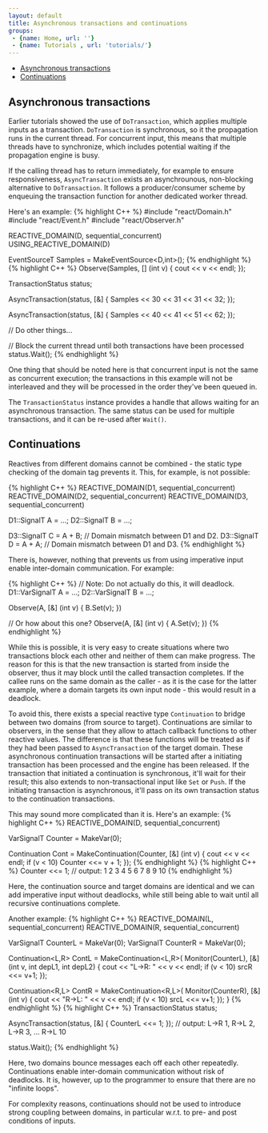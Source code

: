 ```yaml
---
layout: default
title: Asynchronous transactions and continuations
groups: 
 - {name: Home, url: ''}
 - {name: Tutorials , url: 'tutorials/'}
---
```


- [Asynchronous transactions](#asynchronous-transactions)
- [Continuations](#continuations)

## Asynchronous transactions

Earlier tutorials showed the use of `DoTransaction`, which applies multiple inputs as a transaction.
`DoTransaction` is synchronous, so it the propagation runs in the current thread.
For concurrent input, this means that multiple threads have to synchronize, which includes potential waiting if the propagation engine is busy.

If the calling thread has to return immediately, for example to ensure responsiveness, `AsyncTransaction` exists an asynchrounous, non-blocking alternative to `DoTransaction`.
It follows a producer/consumer scheme by enqueuing the transaction function for another dedicated worker thread.

Here's an example:
{% highlight C++ %}
#include "react/Domain.h"
#include "react/Event.h"
#include "react/Observer.h"

REACTIVE_DOMAIN(D, sequential_concurrent)
USING_REACTIVE_DOMAIN(D)

EventSourceT<int>   Samples     = MakeEventSource<D,int>();
{% endhighlight %}
{% highlight C++ %}
Observe(Samples, [] (int v) {
    cout << v << endl;
});

TransactionStatus status;

AsyncTransaction<D>(status, [&] {
    Samples << 30 << 31 << 31 << 32;
});

AsyncTransaction<D>(status, [&] {
    Samples << 40 << 41 << 51 << 62;
});

// Do other things...

// Block the current thread until both transactions have been processed
status.Wait();
{% endhighlight %}

One thing that should be noted here is that concurrent input is not the same as concurrent execution; the transactions in this example will not be interleaved and they will be processed in the order they've been queued in.

The `TransactionStatus` instance provides a handle that allows waiting for an asynchronous transaction.
The same status can be used for multiple transactions, and it can be re-used after `Wait()`.

## Continuations

Reactives from different domains cannot be combined - the static type checking of the domain tag prevents it. This, for example, is not possible:

{% highlight C++ %}
REACTIVE_DOMAIN(D1, sequential_concurrent)
REACTIVE_DOMAIN(D2, sequential_concurrent)
REACTIVE_DOMAIN(D3, sequential_concurrent)

D1::SignalT<int>   A = ...;
D2::SignalT<int>   B = ...;

D3::SignalT<int>   C = A + B; // Domain mismatch between D1 and D2.
D3::SignalT<int>   D = A + A; // Domain mismatch between D1 and D3.
{% endhighlight %}

There is, however, nothing that prevents us from using imperative input enable inter-domain communication. For example:

{% highlight C++ %}
// Note: Do not actually do this, it will deadlock.
D1::VarSignalT<int>   A = ...;
D2::VarSignalT<int>   B = ...;

Observe(A, [&] (int v) {
	B.Set(v);
})

// Or how about this one?
Observe(A, [&] (int v) {
	A.Set(v);
})
{% endhighlight %}

While this is possible, it is very easy to create situations where two transactions block each other and neither of them can make progress.
The reason for this is that the new transaction is started from inside the observer, thus it may block until the called transaction completes.
If the callee runs on the same domain as the caller - as it is the case for the latter example, where a domain targets its own input node - this would result in a deadlock.

To avoid this, there exists a special reactive type `Continuation` to bridge between two domains (from source to target).
Continuations are similar to observers, in the sense that they allow to attach callback functions to other reactive values.
The difference is that these functions will be treated as if they had been passed to `AsyncTransaction` of the target domain.
These asynchronous continuation transactions will be started after a initiating transaction has been processed and the engine has been released.
If the transaction that initiated a continuation is synchronous, it'll wait for their result; this also extends to non-transactional input like `Set` or `Push`.
If the initiating transaction is asynchronous, it'll pass on its own transaction status to the continuation transactions.

This may sound more complicated than it is. Here's an example:
{% highlight C++ %}
REACTIVE_DOMAIN(D, sequential_concurrent)

VarSignalT<int> Counter = MakeVar<D>(0);

Continuation<D> Cont = MakeContinuation(Counter, [&] (int v) {
    cout << v << endl;
    if (v < 10)
        Counter <<= v + 1;
});
{% endhighlight %}
{% highlight C++ %}
Counter <<= 1;
// output: 1 2 3 4 5 6 7 8 9 10
{% endhighlight %}

Here, the continuation source and target domains are identical and we can add imperative input without deadlocks, while still being able to wait until all recursive continuations complete.

Another example:
{% highlight C++ %}
REACTIVE_DOMAIN(L, sequential_concurrent)
REACTIVE_DOMAIN(R, sequential_concurrent)


VarSignalT<int> CounterL = MakeVar<L>(0);
VarSignalT<int> CounterR = MakeVar<R>(0);

Continuation<L,R> ContL = MakeContinuation<L,R>(
    Monitor(CounterL),
    [&] (int v, int depL1, int depL2) {
        cout << "L->R: " << v << endl;
        if (v < 10)
            srcR <<= v+1;
    });

Continuation<R,L> ContR = MakeContinuation<R,L>(
    Monitor(CounterR),
    [&] (int v) {
        cout << "R->L: " << v << endl;
        if (v < 10)
            srcL <<= v+1;
    });
}
{% endhighlight %}
{% highlight C++ %}
TransactionStatus status;

AsyncTransaction<L>(status, [&] {
	CounterL <<= 1;
});
// output: L->R 1, R->L 2, L->R 3, ... R->L 10

status.Wait();
{% endhighlight %}

Here, two domains bounce messages each off each other repeatedly. Continuations enable inter-domain communication without risk of deadlocks.
It is, however, up to the programmer to ensure that there are no "infinite loops".

For complexity reasons, continuations should not be used to introduce strong coupling between domains, in particular w.r.t. to pre- and post conditions of inputs.